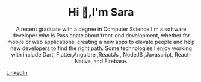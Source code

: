 <h1 align="center"> Hi 👋,I'm Sara </h1>
<p align="center">A recent graduate with a degree in Computer Science I'm a software developer who is Passionate about front-end
development, whether for mobile or web applications, creating a new apps to elevate people and help new developers to find the right path. Some technologies I enjoy working with include Dart, Flutter,Angulare ,ReactJs , NodeJS ,Javascript, React-Native, and Firebase.</p>

<a href="www.linkedin.com/in/saraelsayed9" color="blue" align="center">LinkedIn</a>
